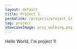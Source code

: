 ```yaml
---
layout: default
title: Project 1
permalink: /projects/project_1/
tag: project
showcaseImage: proj_walking.png
---
```


Hello World, I'm project 1!
